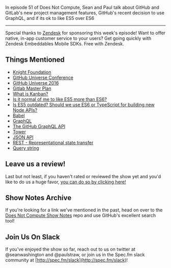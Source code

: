 In episode 51 of Does Not Compute, Sean and Paul talk about GitHub and GitLab's new project management features, GitHub's recent decision to use GraphQL, and if its ok to like ES5 over ES6

---

Special thanks to [Zendesk](https://zendesk.com/doesnotcompute) for sponsoring this week's episode! Want to offer native, in-app customer service to your users? Get going quickly with Zendesk Embeddables Mobile SDKs. Free with Zendesk.

## Things Mentioned

* [Knight Foundation](http://knightfoundation.org)
* [GitHub Universe Conference](http://githubuniverse.com/)
* [GitHub Universe 2016](https://github.com/universe-2016)
* [Gitlab Master Plan](https://about.gitlab.com/2016/09/13/gitlab-master-plan/)
* [What is Kanban?](http://kanbanblog.com/explained/)
* [Is it normal of me to like ES5 more than ES6?](https://hashnode.com/post/is-it-normal-of-me-to-like-es5-more-than-es6-cisvyge700bdnf953ldhe1ilp)
* [Is ES5 outdated? Should we use ES6 or TypeScript for building new Node APIs?](https://hashnode.com/post/is-es5-outdated-should-we-use-es6-or-typescript-for-building-new-node-apis-cisuq72kb04vuwt53c7bnuyob)
* [Babel](https://babeljs.io/)
* [GraphQL](http://graphql.org/learn/)
* [The GitHub GraphQL API](http://githubengineering.com/the-github-graphql-api/)
* [Tower](https://www.git-tower.com/mac/)
* [JSON API](http://jsonapi.org/)
* [REST - Representational state transfer](https://en.wikipedia.org/wiki/Representational_state_transfer)
* [Query string](https://en.wikipedia.org/wiki/Query_string)

## Leave us a review!

Last but not least, if you haven't rated or reviewed the show yet and you'd like to do us a huge favor, [you can do so by clicking here!](https://itunes.apple.com/us/podcast/does-not-compute/id1048731980?mt=2)

## Show Notes Archive

If you're looking for a link we've mentioned in the past, head on over to the [Does Not Compute Show Notes](https://github.com/seanwash/dnccast-show-notes) repo and use GitHub's excellent search tool!

## Join Us On Slack

If you've enjoyed the show so far, reach out to us on twitter at @seanwashington and @paulstraw, or join us in the Spec.fm slack community at [http://spec.fm/slack](http://spec.fm/slack)!
